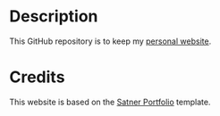 # Description 
This GitHub repository is to keep my [personal website](https://larry1280326.github.io/larry128_blog/index.html).

# Credits
This website is based on the [Satner Portfolio](https://themewagon.com/themes/free-bootstrap-4-html5-web-developer-portfolio-website-template-satner/) template. 